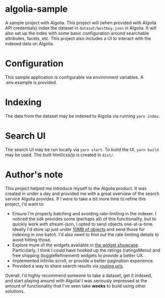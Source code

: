 # algolia-sample
A sample project with Algolia.  This project will (when provided with Algolia API credentials) index the dataset in `dataset/bestbuy.json` in Algolia.  It will also set up the index with some basic configuration around searchable attributes, facets, etc.  This project also includes a UI to interact with the indexed data on Algolia.

# Configuration
This sample application is configurable via environment variables.  A .env.example is provided.

# Indexing
The data from the dataset may be indexed to Algolia via running `yarn index`.

# Search UI
The search UI may be run locally via `yarn start`.  To build the UI, `yarn build` may be used.  The built html/css/js is created in `dist/`.

# Author's note
This project helped me introduce myself to the Algolia product.  It was created in under a day and provided me with a great overview of the search service Algolia provides.  If I were to take a bit more time to refine this project, I'd want to:

* Ensure I'm properly batching and avoiding rate-limiting in the indexer.  I noticed the sdk provides some (perhaps all) of this functionality, but to quickly work with stream-json, I opted to send objects one-at-a-time.  Ideally I'd store up just under [10MB of objects](https://www.algolia.com/doc/guides/sending-and-managing-data/send-and-update-your-data/how-to/sending-records-in-batches/) and send those for indexing in one batch.  I'd also need to find out the rate limiting details to avoid hitting those.
* Explore more of the widgets available in [the widget showcase](https://www.algolia.com/doc/guides/building-search-ui/widgets/showcase/js/).  Particularly, I think I could have hooked up the ratings (ratingsMenu) and free shipping (toggleRefinement) widgets to provide a better UX.
* Implemented infinite scroll, or provide a better pagination experience.
* Provided a way to share search results via [routing urls](https://www.algolia.com/doc/guides/building-search-ui/going-further/routing-urls/js/).

Overall, I'd highly recommend someone to take a dataset, get it indexed, and start playing around with Algolia!  I was seriously impressed at the amount of functionality that I've seen take **weeks** to build using other solutions.
